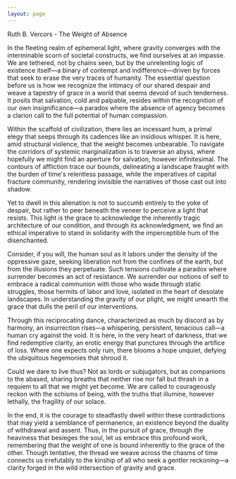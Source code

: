 ```yaml
---
layout: page
---
```

Ruth B. Vercors - The Weight of Absence

In the fleeting realm of ephemeral light, where gravity converges with the interminable scorn of societal constructs, we find ourselves at an impasse. We are tethered, not by chains seen, but by the unrelenting logic of existence itself—a binary of contempt and indifference—driven by forces that seek to erase the very traces of humanity. The essential question before us is how we recognize the intimacy of our shared despair and weave a tapestry of grace in a world that seems devoid of such tenderness. It posits that salvation, cold and palpable, resides within the recognition of our own insignificance—a paradox where the absence of agency becomes a clarion call to the full potential of human compassion.

Within the scaffold of civilization, there lies an incessant hum, a primal elegy that seeps through its cadences like an insidious whisper. It is here, amid structural violence, that the weight becomes unbearable. To navigate the corridors of systemic marginalization is to traverse an abyss, where hopefully we might find an aperture for salvation, however infinitesimal. The contours of affliction trace our bounds, delineating a landscape fraught with the burden of time's relentless passage, while the imperatives of capital fracture community, rendering invisible the narratives of those cast out into shadow.

Yet to dwell in this alienation is not to succumb entirely to the yoke of despair, but rather to peer beneath the veneer to perceive a light that resists. This light is the grace to acknowledge the inherently tragic architecture of our condition, and through its acknowledgment, we find an ethical imperative to stand in solidarity with the imperceptible hum of the disenchanted.

Consider, if you will, the human soul as it labors under the density of the oppressive gaze, seeking liberation not from the confines of the earth, but from the illusions they perpetuate. Such tensions cultivate a paradox where surrender becomes an act of resistance. We surrender our notions of self to embrace a radical communion with those who wade through static struggles, those hermits of labor and love, isolated in the heart of desolate landscapes. In understanding the gravity of our plight, we might unearth the grace that dulls the peril of our interventions.

Through this reciprocating dance, characterized as much by discord as by harmony, an insurrection rises—a whispering, persistent, tenacious call—a human cry against the void. It is here, in the very heart of darkness, that we find redemptive clarity, an erotic energy that punctures through the artifice of loss. Where one expects only ruin, there blooms a hope unquiet, defying the ubiquitous hegemonies that shroud it.

Could we dare to live thus? Not as lords or subjugators, but as companions to the abased, sharing breaths that neither rise nor fall but thrash in a requiem to all that we might yet become. We are called to courageously reckon with the schisms of being, with the truths that illumine, however lethally, the fragility of our solace.

In the end, it is the courage to steadfastly dwell within these contradictions that may yield a semblance of permanence, an existence beyond the duality of withdrawal and assent. Thus, in the pursuit of grace, through the heaviness that besieges the soul, let us embrace this profound work, remembering that the weight of one is bound inherently to the grace of the other. Though tentative, the thread we weave across the chasms of time connects us irrefutably to the kinship of all who seek a gentler reckoning—a clarity forged in the wild intersection of gravity and grace.